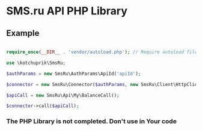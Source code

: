 # SMS.ru API PHP Library

## Example

```php

require_once(__DIR__ . 'vendor/autoload.php'); // Require autoload file generated by Composer

use \kotchuprik\SmsRu;

$authParams = new SmsRu\AuthParams\ApiId('apiId');

$connector = new SmsRu\Connector($authParams, new SmsRu\Client\HttpClient());

$apiCall = new SmsRu\Api\My\BalanceCall();

$connector->call($apiCall);
```

### The PHP Library is not completed. Don't use in Your code
